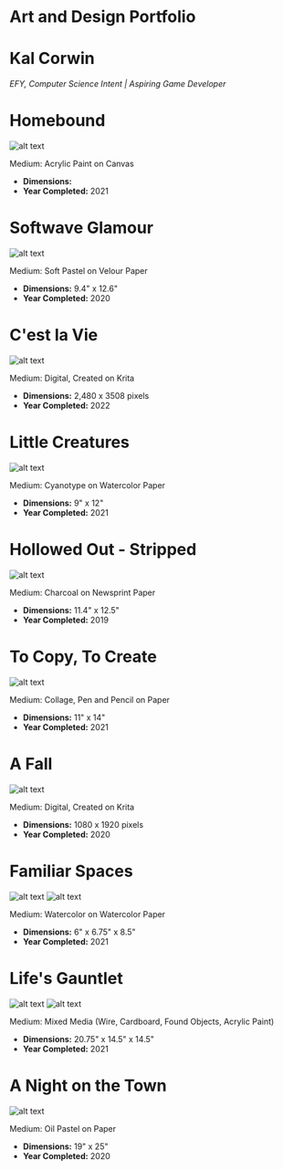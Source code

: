 # Art and Design Portfolio

# Kal Corwin
*EFY, Computer Science Intent | Aspiring Game Developer*

# Homebound

![alt text](homebound.PNG)

Medium: Acrylic Paint on Canvas
* **Dimensions:** 
* **Year Completed:** 2021


# Softwave Glamour

![alt text](softwave_glamour.jpg)

Medium: Soft Pastel on Velour Paper
* **Dimensions:** 9.4" x 12.6"
* **Year Completed:** 2020


# C'est la Vie

![alt text](c'est_la_vie.jpg)

Medium: Digital, Created on Krita
* **Dimensions:** 2,480 x 3508 pixels
* **Year Completed:** 2022


# Little Creatures

![alt text](little_creatures.jpg)

Medium: Cyanotype on Watercolor Paper
* **Dimensions:** 9" x 12"
* **Year Completed:** 2021


# Hollowed Out - Stripped

![alt text](hollowed_out_stripped.jpg)

Medium: Charcoal on Newsprint Paper
* **Dimensions:** 11.4" x 12.5"
* **Year Completed:** 2019


# To Copy, To Create

![alt text](to_copy_to_create.jpg)

Medium: Collage, Pen and Pencil on Paper
* **Dimensions:** 11" x 14"
* **Year Completed:** 2021


# A Fall

![alt text](a_fall.png)

Medium: Digital, Created on Krita
* **Dimensions:** 1080 x 1920 pixels
* **Year Completed:** 2020


# Familiar Spaces

![alt text](familiar_spaces_front.jpg)
![alt text](familiar_spaces_top.jpg)

Medium: Watercolor on Watercolor Paper
* **Dimensions:** 6" x 6.75" x 8.5"
* **Year Completed:** 2021


# Life's Gauntlet

![alt text](lifes_gauntlet_full.jpg)
![alt text](lifes_gauntlet_hand.jpg)

Medium: Mixed Media (Wire, Cardboard, Found Objects, Acrylic Paint)
* **Dimensions:** 20.75" x 14.5" x 14.5"
* **Year Completed:** 2021


# A Night on the Town

![alt text](a_night_on_the_town.jpg)

Medium: Oil Pastel on Paper
* **Dimensions:** 19" x 25"
* **Year Completed:** 2020
